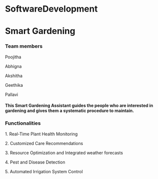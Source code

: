 # SoftwareDevelopment
<html>
<head>
<h1>Smart Gardening</h1>
</head>
<body>
<h3>Team members</h3>
  <p>Poojitha</p>
  <p>Abhigna</p>
  <p>Akshitha</p>
  <p>Geethika</p>
  <p>Pallavi</p>
<h4>This Smart Gardening Assistant guides the people who are interested in gardening and gives them a systematic procedure to maintain.</h4>
<h3>Functionalities</h3>
  <p>1. Real-Time Plant Health Monitoring</p>
  <p>2. Customized Care Recommendations</p>
  <p>3. Resource Optimization and Integrated weather forecasts</p>
  <p>4. Pest and Disease Detection</p>
  <p>5. Automated Irrigation System Control</p>
 
</body>
</html>


